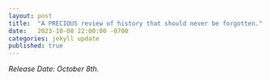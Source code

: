 ```yaml
---
layout: post
title:  "A PRECIOUS review of history that should never be forgotten."
date:   2023-10-08 22:00:00 -0700
categories: jekyll update
published: true
---
```


*Release Date: October 8th.*